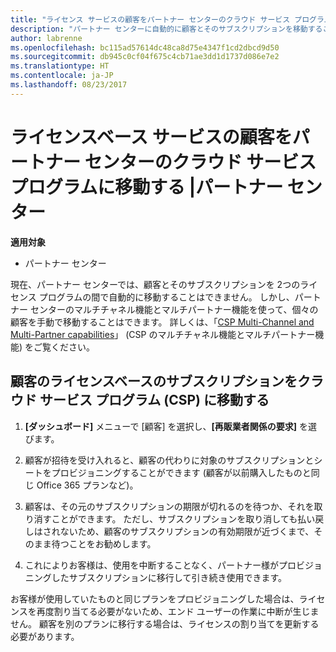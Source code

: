 ```yaml
---
title: "ライセンス サービスの顧客をパートナー センターのクラウド サービス プログラムに移動する |パートナー センター"
description: "パートナー センターに自動的に顧客とそのサブスクリプションを移動することはできませんが、手動で移動することができます。"
author: labrenne
ms.openlocfilehash: bc115ad57614dc48ca8d75e4347f1cd2dbcd9d50
ms.sourcegitcommit: db945c0cf04f675c4cb71ae3dd1d1737d086e7e2
ms.translationtype: HT
ms.contentlocale: ja-JP
ms.lasthandoff: 08/23/2017
---
```

# <a name="moving-license-based-services-customers-to-the-cloud-service-program-on-partner-center"></a>ライセンスベース サービスの顧客をパートナー センターのクラウド サービス プログラムに移動する |パートナー センター

**適用対象**

-  パートナー センター

現在、パートナー センターでは、顧客とそのサブスクリプションを 2つのライセンス プログラムの間で自動的に移動することはできません。 しかし、パートナー センターのマルチチャネル機能とマルチパートナー機能を使って、個々の顧客を手動で移動することはできます。 詳しくは、「[CSP Multi-Channel and Multi-Partner capabilities](https://microsoft.sharepoint.com/sites/infopedia/pages/layouts/KCDoc.aspx?k=G03KC-1-5871)」 (CSP のマルチチャネル機能とマルチパートナー機能) をご覧ください。 

## <a name="move-your-customers-license-based-subscriptions-to-the-cloud-service-program-csp"></a>顧客のライセンスベースのサブスクリプションをクラウド サービス プログラム (CSP) に移動する

1. **[ダッシュボード]** メニューで [顧客] を選択し、**[再販業者関係の要求]** を選びます。

2. 顧客が招待を受け入れると、顧客の代わりに対象のサブスクリプションとシートをプロビジョニングすることができます (顧客が以前購入したものと同じ Office 365 プランなど)。 

3. 顧客は、その元のサブスクリプションの期限が切れるのを待つか、それを取り消すことができます。 ただし、サブスクリプションを取り消しても払い戻しはされないため、顧客のサブスクリプションの有効期限が近づくまで、そのまま待つことをお勧めします。

4. これによりお客様は、使用を中断することなく、パートナー様がプロビジョニングしたサブスクリプションに移行して引き続き使用できます。

お客様が使用していたものと同じプランをプロビジョニングした場合は、ライセンスを再度割り当てる必要がないため、エンド ユーザーの作業に中断が生じません。 顧客を別のプランに移行する場合は、ライセンスの割り当てを更新する必要があります。

